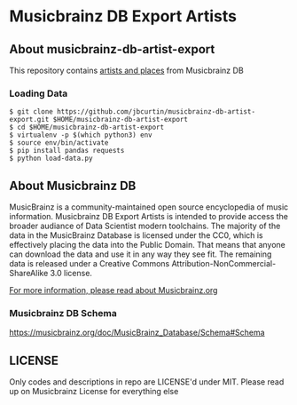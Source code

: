 # Musicbrainz DB Export Artists

## About musicbrainz-db-artist-export
This repository contains [artists and places](https://github.com/jbcurtin/musicbrainz-db-artist-export/tree/master/sql-scripts) from Musicbrainz DB

### Loading Data

```
$ git clone https://github.com/jbcurtin/musicbrainz-db-artist-export.git $HOME/musicbrainz-db-artist-export
$ cd $HOME/musicbrainz-db-artist-export
$ virtualenv -p $(which python3) env
$ source env/bin/activate
$ pip install pandas requests
$ python load-data.py
```

## About Musicbrainz DB
MusicBrainz is a community-maintained open source encyclopedia of music information. Musicbrainz DB Export Artists is intended to provide access the broader audiance of Data Scientist modern toolchains. The majority of the data in the MusicBrainz Database is licensed under the CC0, which is effectively placing the data into the Public Domain. That means that anyone can download the data and use it in any way they see fit. The remaining data is released under a Creative Commons Attribution-NonCommercial-ShareAlike 3.0 license.

[For more information, please read about Musicbrainz.org](https://musicbrainz.org/doc/About)

### Musicbrainz DB Schema
https://musicbrainz.org/doc/MusicBrainz_Database/Schema#Schema


## LICENSE
Only codes and descriptions in repo are LICENSE'd under MIT. Please read up on Musicbrainz License for everything else

